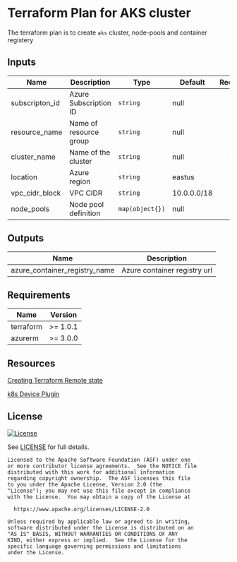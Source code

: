# Terraform Plan for AKS cluster


The terraform plan is to create `aks` cluster, node-pools and container registery

## Inputs

| Name | Description | Type | Default | Required |
|------|-------------|------|---------|:--------:|
| subscripton\_id| Azure Subscription ID  | `string` | null | yes |
| resource\_name | Name of resource group | `string` | null | yes |
| cluster\_name | Name of the cluster | `string` | null | yes |
| location | Azure region | `string` | eastus | no |
| vpc\_cidr\_block | VPC CIDR | `string` | 10.0.0.0/18 | no |
| node\_pools | Node pool definition | `map(object{})` | null | yes |


## Outputs

| Name | Description |
|------|-------------|
| azure\_container\_registry\_name| Azure container registry url  |

## Requirements

| Name | Version |
|------|---------|
| terraform | >= 1.0.1 |
| azurerm | >= 3.0.0 |


## Resources

[Creating Terraform Remote state](https://learn.microsoft.com/en-us/azure/developer/terraform/store-state-in-azure-storage?tabs=azure-cli)

[k8s Device Plugin](https://github.com/NVIDIA/k8s-device-plugin)


## License

[![License](https://img.shields.io/github/license/SmartloopAI/tf_aks_cluster
)](https://opensource.org/licenses/Apache-2.0)

See [LICENSE](LICENSE) for full details.

```text
Licensed to the Apache Software Foundation (ASF) under one
or more contributor license agreements.  See the NOTICE file
distributed with this work for additional information
regarding copyright ownership.  The ASF licenses this file
to you under the Apache License, Version 2.0 (the
"License"); you may not use this file except in compliance
with the License.  You may obtain a copy of the License at

  https://www.apache.org/licenses/LICENSE-2.0

Unless required by applicable law or agreed to in writing,
software distributed under the License is distributed on an
"AS IS" BASIS, WITHOUT WARRANTIES OR CONDITIONS OF ANY
KIND, either express or implied.  See the License for the
specific language governing permissions and limitations
under the License.
```
